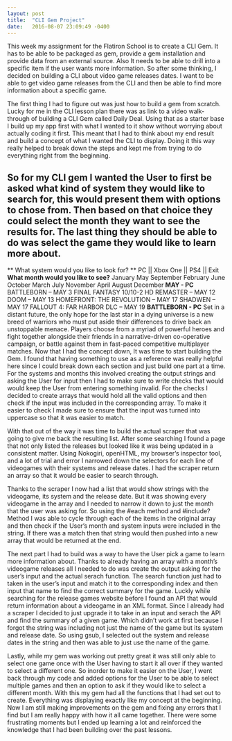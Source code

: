 ```yaml
---
layout: post
title:  "CLI Gem Project"
date:   2016-08-07 23:09:49 -0400
---
```


  This week my assignment for the Flatiron School is to create a CLI Gem. It has to be able to be packaged as gem, provide a gem installation and provide data from an external source. Also It needs to be able to drill into a specific item if the user wants more information. So after some thinking, I decided on building a CLI about video game releases dates. I want to be able to get video game releases from the CLI and then be able to find more information about a specific game.

  The first thing I had to figure out was just how to build a gem from scratch. Lucky for me in the CLI lesson plan there was as link to a video walk-through of building a CLI Gem called Daily Deal. Using that as a starter base I build up my app first with what I wanted to it show without worrying about actually coding it first. This meant that I had to think about my end result and build a concept of what I wanted the CLI to display. Doing it this way really helped to break down the steps and kept me from trying to do everything right from the beginning.

  So for my CLI gem I wanted the User to first be asked what kind of system they would like to search for, this would present them with options to chose from. Then based on that choice they could select the month they want to see the results for. The last thing they should be able to do was select the game they would like to learn more about.
----
** What system would you like to look for? **
PC  || Xbox One || PS4 || Exit
**What month would you like to see?**
January        May          September
February       June         October
March          July         November
April          August       December
**MAY - PC**
BATTLEBORN – MAY 3
FINAL FANTASY 10/10-2 HD REMASTER  – MAY 12
DOOM  – MAY 13
HOMEFRONT: THE REVOLUTION – MAY 17
SHADWEN – MAY 17
FALLOUT 4: FAR HARBOR DLC – MAY 19
**BATTLEBORN  - PC**
Set in a distant future, the only hope for the last star in a dying universe is a new breed of warriors who must put aside their differences to drive back an unstoppable menace. Players choose from a myriad of powerful heroes and fight together alongside their friends in a narrative-driven co-operative campaign, or battle against them in fast-paced competitive multiplayer matches.
Now that I had the concept down, It was time to start building the Gem. I found that having something to use as a reference was really helpful here since I could break down each section and just build one part at a time. For the systems and months this involved creating the output strings and asking the User for input then I had to make sure to write checks that would would keep the User from entering something invalid. For the checks I decided to create arrays that would hold all the valid options and then check if the input was included in the corresponding array. To make it easier to check I made sure to ensure that the input was turned into uppercase so that it was easier to match.

With that out of the way it was time to build the actual scraper that was going to give me back the resulting list. After some searching I found a page that not only listed the releases but looked like it was being updated in a consistent matter. Using Nokogiri, openHTML, my browser’s inspector tool, and a lot of trial and error I narrowed down the selectors for each line of videogames with their systems and release dates. I had the scraper return an array so that it would be easier to search through.

Thanks to the scraper I now had a list that would show strings with the videogame, its system and the release date. But it was showing every videogame in the array and I needed to narrow it down to just the month that the user was asking for. So using the #each method and #include? Method I was able to cycle through each of the items in the original array and then check if the User’s month and system inputs were included in the string. If there was a match then that string would then pushed into a new array that would be returned at the end.

The next part I had to build was a way to have the User pick a game to learn more information about. Thanks to already having an array with a month’s videogame releases all I needed to do was create the output asking for the user’s input and the actual serach function. The search function just had to taken in the user’s input and match it to the corresponding index and then input that name to find the correct summary for the game. Luckly while searching for the release games website before I found an API that would return information about a videogame in an XML format. Since I already had a scraper I decided to just upgrade it to take in an input and serach the API and find the summary of a given game. Which didn’t work at first because I forgot the string was including not just the name of the game but its system and release date. So using gsub, I selected out the system and release dates in the string and then was able to just use the name of the game.

Lastly, while my gem was working out pretty great it was still only able to select one game once with the User having to start it all over if they wanted to select a different one. So inorder to make it easier on the User, I went back through my code and added options for the User to be able to select multiple games and then an option to ask if they would like to select a different month. With this my gem had all the functions that I had set out to create. Everything was displaying exactly like my concept at the beginning. Now I am still making improvements on the gem and fixing any errors that I find but I am really happy with how it all came together. There were some frustrating moments but I ended up learning a lot and reinforced the knowledge that I had been building over the past lessons.
